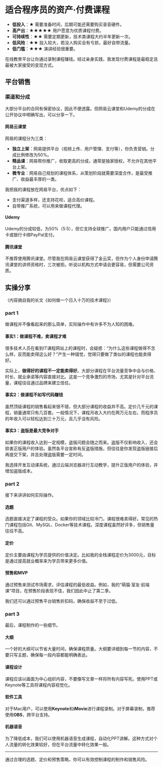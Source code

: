 # 适合程序员的资产·付费课程

- **低投入**：★ 需要准备时间，后期可能还需要购买录音硬件。
- **高产出**：★★★★★ 用户愿意为优质课程付费。
- **可持续性**：★★ 需要定期更新，技术类课程大约半年更新一次。
- **低风险**：★★ 投入较大，若没人购买会有亏损，最好自带流量。
- **低门槛**：★★★ 演讲经验很重要。

在线教育平台让你通过录制课程赚钱。经过亲身实践，我发现付费课程是最稳定且最被大家接受的变现方式。

## 平台销售

### 渠道和分成

大部分平台的合同有保密协议，因此不便透露。但网易云课堂和Udemy的分成在公开协议中明确写出，可以分享一下。

#### 网易云课堂

网易的课程分为三类：

- **独立上架**：网易提供平台（视频上传、用户管理、支付等），你负责营销。分成比例修改为50%。
- **精品课**：网易帮你推广，收取更高的分成，通常是独家授权，不允许在其他平台上架。
- **微专业**：网易自己规划的课程体系，从策划阶段就需要深度合作，是最受推广、收益最丰厚的一类。

我把我的课程放在网易平台，优点如下：

- 支付渠道多样，还支持花呗，适合高价课程。
- 自带推广系统，可以用来做课程代理。

#### Udemy

Udemy的分成较低，为50%（5:5），但它支持全球推广。国内用户只能通过信用卡或银行卡绑PayPal支付。

#### 腾讯课堂

不推荐使用腾讯课堂。尽管我在网易云课堂获得了金云奖，但作为个人身份申请腾讯课堂的讲师资格时，三次被拒。听说以机构方式申请会更容易，但需要公司资质。

## 实操分享

（内容摘自我的长文《如何做一个日入十万的技术课程》）

### part 1

做课程并不像看起来的那么简单，实际操作中有许多不为人知的困难。

#### 事实1：**做课程不难，卖课程才难**

很多技术人员在看到IT课程网站上的课程时，会疑惑：“为什么这些课程做得不怎么样，反而能卖得这么好？”产生一种错觉，觉得只要做了类似的课程也能卖得好。

实际上，**做得好的课程不一定能卖得好**。大部分课程在平台流量竞争中会与价格、时长、就业承诺等内容直接对比。这是一个竞争激烈的市场，尤其是针对平台流量，课程往往通过品牌来建立信任。

#### 事实2：**做课程不如写代码赚钱**

虽然顶级课程的销售看起来很不错，但大部分课程的收益并不高。定价几千元的课程，销量通常只有几百套。一般情况下，课程月收入大约在两万元左右，而程序员的年收入可以轻松达到三十万元，且几乎没有风险。

#### 事实3：**盗版是最大竞争对手**

如果你的课程收入达到一定规模，盗版问题会随之而来。盗版不仅影响收入，还会损害正版用户的体验。虽然各平台宣称有反盗版措施，但往往是你发现盗版链接后再提交下架，并且处理盗版需要一定时间。

我选择开发互动课系统，通过云端浏览器进行互动教学，提升正版用户的体验，并增加盗版成本。

### part 2

接下来讲讲如何实际操作。

#### 选题

选题直接决定了课程的受众。如果你的领域比较冷门，课程很难卖得好。常见的热门课程包括Git、MySQL、Docker等技术课程。深度课程虽然好评多，但销售量往往不高。

#### 定价

定价主要由课程为学员提供的价值决定。比如我的全栈课程定价为3000元，目标是通过提高就业概率来为学员带来更多价值。

#### 预售和MVP

通过预售来测试市场需求，评估课程的最低收益。例如，我的“萌猫·室友·前端课”项目，在预售阶段表现不佳，我们因此中止了第二季。

我们还可以通过预售平台销售折扣码，确保收益不至于过低。

### part 3

最后，课程制作的一些细节。

#### 大纲

一个好的大纲可以节省大量时间，确保课程质量。大纲要详细到每一节的内容，不要只写主题，确保每一段内容都能明确表达。

#### 课程设计

课程应该以画面为中心组织内容，不要像写文章一样将所有内容写死。使用PPT或Keynote等工具将课程内容视觉化。

#### 软件工具

对于Mac用户，可以使用**Keynote**和**iMovie**进行课程录制。对于屏幕录制，推荐使用**OBS**，跨平台支持。

#### 机器语音

为了降低成本，我们可以使用机器语音生成课程，自动化PPT讲解。这种方式对个人流量的转化效果较好，但在平台流量中转化效果一般。

--- 

通过合理的选题、定价和预售策略，你可以有效控制课程的制作和销售风险。
